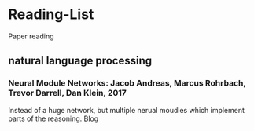# Reading-List
Paper reading
## natural language processing
### Neural Module Networks: Jacob Andreas, Marcus Rohrbach, Trevor Darrell, Dan Klein, 2017
Instead of a huge network, but multiple nerual moudles which implement parts of the reasoning.
[Blog](https://bair.berkeley.edu/blog/2017/06/20/learning-to-reason-with-neural-module-networks/)
